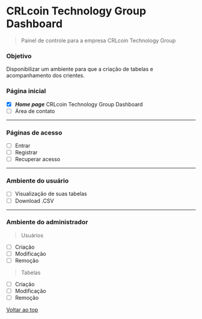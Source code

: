 # CRLcoin Technology Group Dashboard
>Painel de controle para a empresa CRLcoin Technology Group

### Objetivo
Disponibilizar um ambiente para que a criação de tabelas e acompanhamento dos crientes.

### Página inicial
- [x] <i><b>Home page</b></i> CRLcoin Technology Group Dashboard
- [ ] Área de contato
---
### Páginas de acesso
- [ ] Entrar
- [ ] Registrar
- [ ] Recuperar acesso
---
### Ambiente do usuário
- [ ] Visualização de suas tabelas
- [ ] Download .CSV
---
### Ambiente do administrador
>Usuários
- [ ] Criação
- [ ] Modificação
- [ ] Remoção

>Tabelas
- [ ] Criação
- [ ] Modificação
- [ ] Remoção

[Voltar ao top](#)<br>
